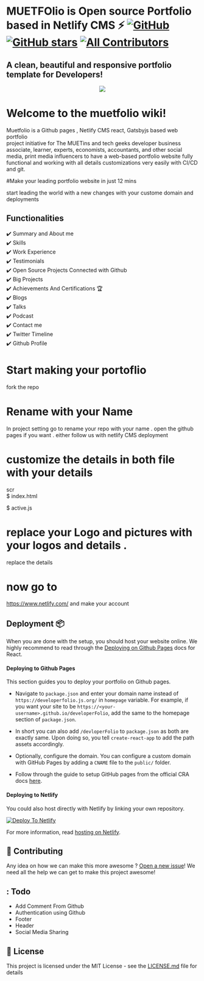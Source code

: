 # MUETFOlio is Open source Portfolio based in Netlify CMS ⚡️ [![GitHub](https://img.shields.io/github/license/saadpasta/developer-portfolio?color=blue)](https://github.com/saadpasta/developerFolio/blob/master/LICENSE) [![GitHub stars](https://img.shields.io/github/stars/saadpasta/developerFolio)](https://github.com/saadpasta/developerFolio/stargazers)  [![All Contributors](https://img.shields.io/badge/all_contributors-4-orange.svg?style=flat-square)](#contributors)



## A clean, beautiful and responsive portfolio template for Developers!


<p align="center"> 
  <kbd>
<img src="https://user-images.githubusercontent.com/49693820/81296489-999abf00-908f-11ea-9442-75e8f0ecf65d.gif"></img>
  </kbd>
</p>









# Welcome to the muetfolio wiki!
 Muetfolio is a Github pages , Netlify CMS react, Gatsbyjs based web portfolio\
project initiative for The MUETins and tech geeks developer business associate, learner, experts, economists, accountants, and other social media, print media influencers to have a web-based portfolio website fully functional and working with all details customizations very easily with CI/CD and git.  

 #Make your leading portfolio website in just 12 mins

 start leading the world with a new changes with your custome domain and deployments 
 
 
## Functionalities 
✔️  Summary and About me\
✔️  Skills\
✔️ Work Experience\
✔️ Testimonials\
✔️ Open Source Projects Connected with Github\
✔️ Big Projects\
✔️ Achievements And Certifications 🏆\
✔️ Blogs\
✔️ Talks\
✔️ Podcast\
✔️ Contact me\
✔️ Twitter Timeline\
✔️ Github Profile
 
 # Start making your portoflio 
 fork the repo 
 # Rename with your Name 
 In project setting go to rename your repo with your name .
 open the github pages if you want . either follow us with netlify CMS deployment 
 # customize the details in both file with your details 
 scr \
 $ index.html 
 
$ active.js 
 
 # replace your Logo and pictures with your logos and details .
 replace the details 
 # now go to 
 https://www.netlify.com/
 and make your account 

## Deployment 📦 
When you are done with the setup, you should host your website online.
We highly recommend to read through the [Deploying on Github Pages](https://create-react-app.dev/docs/deployment/#github-pages) docs for React.

#### Deploying to Github Pages

This section guides you to deploy your portfolio on Github pages.

- Navigate to `package.json` and enter your domain name instead of `https://developerfolio.js.org/` in `homepage` variable. For example, if you want your site to be `https://<your-username>.github.io/developerFolio`, add the same to the homepage section of `package.json`. 

- In short you can also add `/devloperFolio` to `package.json` as both are exactly same. Upon doing so, you tell `create-react-app` to add the path assets accordingly. 

- Optionally, configure the domain. You can configure a custom domain with GitHub Pages by adding a `CNAME` file to the `public/` folder.

- Follow through the guide to setup GitHub pages from the official CRA docs [here](https://create-react-app.dev/docs/deployment/#github-pages).

#### Deploying to Netlify

You could also host directly with Netlify by linking your own repository.

[![Deploy To Netlify](https://www.netlify.com/img/deploy/button.svg)](https://app.netlify.com/start/deploy?repository=https://github.com/saadpasta/developerFolio)

For more information, read [hosting on Netlify](https://create-react-app.dev/docs/deployment/#netlify).



## 🤝 Contributing

Any idea on how we can make this more awesome ? [Open a new issue](https://github.com/madilraza/muetfolio/issues)!  We need all the help we can get to make this project awesome!

## : Todo
- Add Comment From Github
- Authentication using Github
- Footer 
- Header
- Social Media Sharing


## 📄 License 

This project is licensed under the MIT License - see the [LICENSE.md](./LICENSE) file for details


